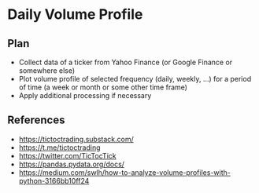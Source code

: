# Daily Volume Profile
## Plan
* Collect data of a ticker from Yahoo Finance (or Google Finance or somewhere else)
* Plot volume profile of selected frequency (daily, weekly, ...) for a period of time (a week or month or some other time frame)
* Apply additional processing if necessary
## References
* https://tictoctrading.substack.com/
* https://t.me/tictoctrading
* https://twitter.com/TicTocTick
* https://pandas.pydata.org/docs/
* https://medium.com/swlh/how-to-analyze-volume-profiles-with-python-3166bb10ff24
